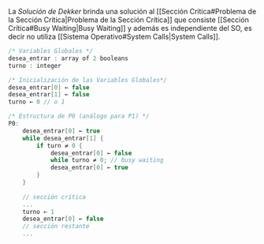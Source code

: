 La *Solución de Dekker* brinda una solución al [[Sección Crítica#Problema de la Sección Crítica|Problema de la Sección Crítica]] que consiste [[Sección Crítica#Busy Waiting|Busy Waiting]] y además es independiente del SO, es decir no utiliza [[Sistema Operativo#System Calls|System Calls]].

```c
/* Variables Globales */
desea_entrar : array of 2 booleans
turno : integer

/* Inicialización de las Variables Globales*/
desea_entrar[0] ← false
desea_entrar[1] ← false
turno ← 0 // o 1
```

```c
/* Estructura de P0 (análogo para P1) */
P0:
	desea_entrar[0] ← true
	while desea_entrar[1] {
		if turn ≠ 0 {
			desea_entrar[0] ← false
			while turno ≠ 0; // busy waiting
	        desea_entrar[0] ← true
	    }
	}
	
	// sección crítica
	...
	turno ← 1
	desea_entrar[0] ← false
	// sección restante
	...
```
